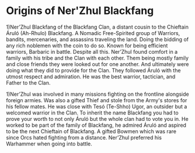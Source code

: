 # Origins of Ner'Zhul Blackfang

1)Ner’Zhul Blackfang of the Blackfang Clan, a distant cousin to the Chieftain Áruló (Ah-Rhulo) Blackfang. A Nomadic Free-Spirited group of Warriors, bandits, mercenaries, and assassins traveling the land. Doing the bidding of any rich noblemen with the coin to do so. Known for being efficient warriors, Barbaric in battle. Despite all this. Ner’Zhul found comfort in a family with his tribe and the Clan with each other. Them being mostly family and close friends they were looked out for one another. And ultimately were doing what they did to provide for the Clan. They followed Áruló with the utmost respect and admiration. He was the best warrior, tactician, and Father to the Clan. 

1)Ner’Zhul was involved in many missions fighting on the frontline alongside foreign armies. Was also a gifted Thief and stole from the Army's stores for his fellow mates. He was close with Tesó (Te-Shho) Ugor, an outsider but a welcomed warrior in the Clan. To inherit the name Blackfang you had to prove your worth to not only Áruló but the whole clan had to vote you in. He worked to be part of the family of Blackfang, he admired Áruló and aspired to be the next Chieftain of Blackfang. A gifted Bowmen which was rare since Orcs hated fighting from a distance. Ner’Zhul preferred his Warhammer when going into battle. 
